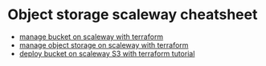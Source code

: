 # Object storage scaleway cheatsheet

- [manage bucket on scaleway with terraform](https://registry.terraform.io/providers/scaleway/scaleway/latest/docs/resources/object_bucket)
- [manage object storage on scaleway with terraform](https://registry.terraform.io/providers/scaleway/scaleway/latest/docs/resources/object)
- [deploy bucket on scaleway S3 with terraform tutorial](https://blog.antoinemayer.fr/2023/05/25/deployer-un-bucket-s3-sur-scaleway-avec-terraform/)
